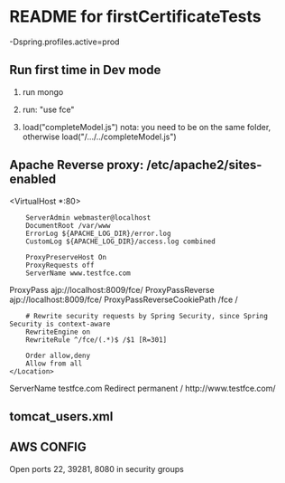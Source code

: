 README for firstCertificateTests
==========================
-Dspring.profiles.active=prod


Run first time in Dev mode
---------------------------

1) run mongo

2) run: "use fce"

3) load("completeModel.js") nota: you need to be on the same folder, otherwise load("/.../../completeModel.js")



Apache Reverse proxy: /etc/apache2/sites-enabled
--------------------------
<VirtualHost *:80>

        ServerAdmin webmaster@localhost
        DocumentRoot /var/www
        ErrorLog ${APACHE_LOG_DIR}/error.log
        CustomLog ${APACHE_LOG_DIR}/access.log combined

        ProxyPreserveHost On
        ProxyRequests off
        ServerName www.testfce.com


   <Location />
        ProxyPass ajp://localhost:8009/fce/
        ProxyPassReverse ajp://localhost:8009/fce/
        ProxyPassReverseCookiePath /fce /

        # Rewrite security requests by Spring Security, since Spring Security is context-aware
        RewriteEngine on
        RewriteRule ^/fce/(.*)$ /$1 [R=301]

        Order allow,deny
        Allow from all
    </Location>

</VirtualHost>
<VirtualHost *:80>
    ServerName testfce.com
    Redirect permanent / http://www.testfce.com/
</VirtualHost>



tomcat_users.xml
--------------

<role rolename="manager-gui"/>
<role rolename="manager-script"/>
<role rolename="manager-jmx"/>
<role rolename="manager-status"/>
<role rolename="admin-gui"/>

<user username="tomcat" password="ADD_PASSWORD_HERE" roles="manager-gui,manager-status,admin-gui"/>
<user username="tomcattools" password="ADD_PASSWORD_HERE" roles="manager-jmx,manager-script"/>





AWS CONFIG
------------
Open ports 22, 39281, 8080 in security groups